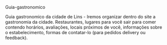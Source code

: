 Guia-gastronomico

Guia gastronomico da cidade de Lins -  Iremos organizar dentro do site a gastronomia da cidade. Restaurantes, lugares para você sair para comer contendo horários,
avaliações, locais próximos de você, informações sobre o estabelecimento, formas de contatar-lo (para pedidos delivery ou feedback).
